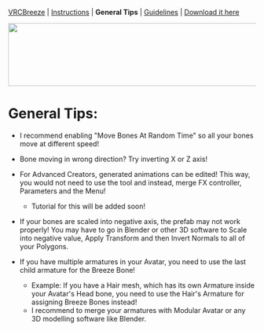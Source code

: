 [VRCBreeze](../README.md) | [Instructions](../Documentation/INSTRUCTIONS.md) | **General Tips** | [Guidelines](../Documentation/GUIDELINES.md) | [Download it here](https://github.com/Kadeko/VRCBreeze/releases/)

<p align="center"><img src="../Documentation/VRCB_Header.png" width="512" height="128"></p>

# General Tips:

- I recommend enabling "Move Bones At Random Time" so all your bones move at different speed!

- Bone moving in wrong direction? Try inverting X or Z axis!

- For Advanced Creators, generated animations can be edited! This way, you would not need to use the tool and instead, merge FX controller, Parameters and the Menu!
  - Tutorial for this will be added soon!

- If your bones are scaled into negative axis, the prefab may not work properly! You may have to go in Blender or other 3D software to Scale into negative value, Apply Transform and then Invert Normals to all of your Polygons.

- If you have multiple armatures in your Avatar, you need to use the last child armature for the Breeze Bone!
  - Example: If you have a Hair mesh, which has its own Armature inside your Avatar's Head bone, you need to use the Hair's Armature for assigning Breeze Bones instead!
  - I recommend to merge your armatures with Modular Avatar or any 3D modelling software like Blender.
